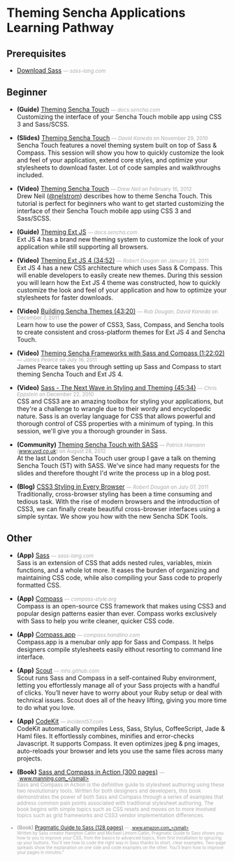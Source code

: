 # Theming Sencha Applications Learning Pathway


## Prerequisites

- [Download Sass](http://sass-lang.com/download.html) <small style='color:#aaa;'>&mdash; _sass-lang.com_</small>  
  

## Beginner

- **(Guide)** [Theming Sencha Touch](http://docs.sencha.com/touch/2-0/#!guide/theming) <small style='color:#aaa;'>&mdash; _docs.sencha.com_</small>  
  Customizing the interface of your Sencha Touch mobile app using CSS 3 and Sass/SCSS.

- **(Slides)** [Theming Sencha Touch](http://slideshare.net/senchainc/theming-sencha-touch) <small style='color:#aaa;'>&mdash; _David Kaneda_ on November 29, 2010</small>  
  Sencha Touch features a novel theming system built on top of Sass & Compass. This session will show you how to quickly customize the look and feel of your application, extend core styles, and optimize your stylesheets to download faster. Lot of code samples and walkthroughs included.

- **(Video)** [Theming Sencha Touch](http://docs.sencha.com/touch/2-0/#!/video/theming) <small style='color:#aaa;'>&mdash; _Drew Neil_ on February 16, 2012</small>  
  Drew Neil ([@nelstrom](http://twitter.com/nelstrom)) describes how to theme Sencha Touch. This tutorial is perfect for beginners who want to get started customizing the interface of their Sencha Touch mobile app using CSS 3 and Sass/SCSS.

- **(Guide)** [Theming Ext JS](http://docs.sencha.com/ext-js/4-1/#!/guide/theming) <small style='color:#aaa;'>&mdash; _docs.sencha.com_</small>  
  Ext JS 4 has a brand new theming system to customize the look of your application while still supporting all browsers.

- **(Video)** [Theming Ext JS 4 (34:52)](http://docs.sencha.com/ext-js/4-1/#!/video/19159630) <small style='color:#aaa;'>&mdash; _Robert Dougan_ on January 25, 2011</small>  
  Ext JS 4 has a new CSS architecture which uses Sass & Compass. This will enable developers to easily create new themes. During this session you will learn how the Ext JS 4 theme was constructed, how to quickly customize the look and feel of your application and how to optimize your stylesheets for faster downloads.

- **(Video)** [Building Sencha Themes (43:20)](http://www.sencha.com/conference/session/building-sencha-themes) <small style='color:#aaa;'>&mdash; _Rob Dougan, David Kaneda_ on December 7, 2011</small>  
  Learn how to use the power of CSS3, Sass, Compass, and Sencha tools to create consistent and cross-platform themes for Ext JS 4 and Sencha Touch.

- **(Video)** [Theming Sencha Frameworks with Sass and Compass (1:22:02)](http://docs.sencha.com/ext-js/4-1/#!/video/26506883) <small style='color:#aaa;'>&mdash; _James Pearce_ on July 16, 2011</small>  
  James Pearce takes you through setting up Sass and Compass to start theming Sencha Touch and Ext JS 4.

- **(Video)** [Sass - The Next Wave in Styling and Theming (45:34)](http://docs.sencha.com/ext-js/4-1/#!/video/18084338) <small style='color:#aaa;'>&mdash; _Chris Eppstein_ on December 22, 2010</small>  
  CSS and CSS3 are an amazing toolbox for styling your applications, but they're a challenge to wrangle due to their wordy and encyclopedic nature. Sass is an overlay language for CSS that allows powerful and thorough control of CSS properties with a minimum of typing. In this session, we'll give you a thorough grounder in Sass. 

- **(Community)** [Theming Sencha Touch with SASS](http://www.uvd.co.uk/blog/theming-sencha-touch-with-sass/) <small style='color:#aaa;'>&mdash; _Patrick Hamann (www.uvd.co.uk)_ on August 28, 2012</small>  
  At the last London Sencha Touch user group I gave a talk on theming Sencha Touch (ST) with SASS. We've since had many requests for the slides and therefore thought I'd write the process up in a blog post.

- **(Blog)** [CSS3 Styling in Every Browser](http://www.sencha.com/blog/using-CSS3-in-every-browser/) <small style='color:#aaa;'>&mdash; _Robert Dougan_ on July 07, 2011</small>  
  Traditionally, cross-browser styling has been a time consuming and tedious task. With the rise of modern browsers and the introduction of CSS3, we can finally create beautiful cross-browser interfaces using a simple syntax. We show you how with the new Sencha SDK Tools.


## Other

- **(App)** [Sass](http://sass-lang.com/) <small style='color:#aaa;'>&mdash; _sass-lang.com_</small>  
  Sass is an extension of CSS that adds nested rules, variables, mixin functions, and a whole lot more. It eases the burden of organizing and maintaining CSS code, while also compiling your Sass code to properly formatted CSS.

- **(App)** [Compass](http://compass-style.org/) <small style='color:#aaa;'>&mdash; _compass-style.org_</small>  
  Compass is an open-source CSS framework that makes using CSS3 and popular design patterns easier than ever. Compass works exclusively with Sass to help you write cleaner, quicker CSS code.

- **(App)** [Compass.app](http://compass.handlino.com/) <small style='color:#aaa;'>&mdash; _compass.handlino.com_</small>  
  Compass.app is a menubar only app for Sass and Compass. It helps designers compile stylesheets easily eithout resorting to command line interface.

- **(App)** [Scout](http://mhs.github.com/scout-app/) <small style='color:#aaa;'>&mdash; _mhs.github.com_</small>  
  Scout runs Sass and Compass in a self-contained Ruby environment, letting you effortlessly manage all of your Sass projects with a handful of clicks. You’ll never have to worry about your Ruby setup or deal with technical issues. Scout does all of the heavy lifting, giving you more time to do what you love.

- **(App)** [CodeKit](http://incident57.com/codekit/) <small style='color:#aaa;'>&mdash; _incident57.com_</small>  
  CodeKit automatically compiles Less, Sass, Stylus, CoffeeScript, Jade & Haml files. It effortlessly combines, minifies and error-checks Javascript. It supports Compass. It even optimizes jpeg & png images, auto-reloads your browser and lets you use the same files across many projects.

- **(Book)** [Sass and Compass in Action (300 pages)](http://www.manning.com/netherland/) <small style='color:#aaa;'>&mdash; _www.manning.com_</small>  
  Sass and Compass in Action is the definitive guide to stylesheet authoring using these two revolutionary tools. Written for both designers and developers, this book demonstrates the power of both Sass and Compass through a series of examples that address common pain points associated with traditional stylesheet authoring. The book begins with simple topics such as CSS resets and moves on to more involved topics such as grid frameworks and CSS3 vendor implementation differences.

- **(Book)** [Pragmatic Guide to Sass (128 pages)](http://www.amazon.com/Pragmatic-Guide-Sass-Hampton-Catlin/dp/1934356840/) <small style='color:#aaa;'>&mdash; _www.amazon.com_</small>  
  Written by Sass creator Hampton Catlin and Michael Lintorn Catlin, Pragmatic Guide to Sass shows you how to you to improve your CSS, from the basics to advanced topics, from first installation to sprucing up your buttons. You'll see how to code the right way in Sass thanks to short, clear examples. Two-page spreads show the explanation on one side and code examples on the other. You'll learn how to improve your pages in minutes."


